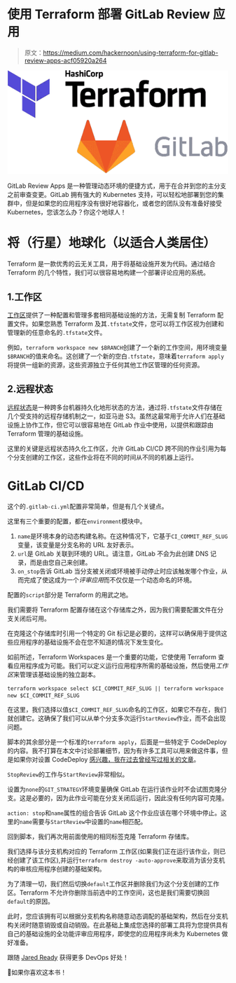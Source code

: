 # 使用 Terraform 部署 GitLab Review 应用

> 原文：<https://medium.com/hackernoon/using-terraform-for-gitlab-review-apps-acf05920a264>

![](img/9cdf78b44a761a3fbf9fe95c7320bba6.png)

GitLab Review Apps 是一种管理动态环境的便捷方式，用于在合并到您的主分支之前审查变更。GitLab 拥有强大的 Kubernetes 支持，可以轻松地部署到您的集群中，但是如果您的应用程序没有很好地容器化，或者您的团队没有准备好接受 Kubernetes，您该怎么办？你这个地球人！

# 将（行星）地球化（以适合人类居住）

Terraform 是一款优秀的云无关工具，用于将基础设施开发为代码。通过结合 Terraform 的几个特性，我们可以很容易地构建一个部署评论应用的系统。

## 1.工作区

[工作区](https://www.terraform.io/docs/state/workspaces.html)提供了一种配置和管理多套相同基础设施的方法，无需复制 Terraform 配置文件。如果您熟悉 Terraform 及其`.tfstate`文件，您可以将工作区视为创建和管理新的任意命名的`.tfstate`文件。

例如，`terraform workspace new $BRANCH`创建了一个新的工作空间，用环境变量`$BRANCH`的值来命名。这创建了一个新的空白`.tfstate`，意味着`terraform apply`将提供一组新的资源，这些资源独立于任何其他工作区管理的任何资源。

## 2.远程状态

[远程状态](https://www.terraform.io/docs/state/remote.html)是一种跨多台机器持久化地形状态的方法，通过将`.tfstate`文件存储在几个受支持的远程存储机制之一，如亚马逊 S3。虽然这最常用于允许人们在基础设施上协作工作，但它可以很容易地在 GitLab 作业中使用，以提供和跟踪由 Terraform 管理的基础设施。

这里的关键是远程状态持久化工作区，允许 GitLab CI/CD 跨不同的作业引用为每个分支创建的工作区，这些作业将在不同的时间从不同的机器上运行。

# GitLab CI/CD

这个的`.gitlab-ci.yml`配置非常简单，但是有几个关键点。

这里有三个重要的配置，都在`environment`模块中。

1.  `name`是环境本身的动态构建名称。在这种情况下，它基于`CI_COMMIT_REF_SLUG`变量，该变量是分支名称的 URL 友好表示。
2.  `url`是 GitLab 关联到环境的 URL。请注意，GitLab 不会为此创建 DNS 记录，而是由您自己来创建。
3.  `on_stop`告诉 GitLab 当分支被关闭或环境被手动停止时应该触发哪个作业，从而完成了使这成为一个*评审应用*而不仅仅是一个动态命名的环境。

配置的`script`部分是 Terraform 的用武之地。

我们需要将 Terraform 配置存储在这个存储库之外，因为我们需要配置文件在分支关闭后可用。

在克隆这个存储库时引用一个特定的 Git 标记是必要的，这样可以确保用于提供这些应用程序的基础设施不会在您不知道的情况下发生变化。

如前所述，Terraform Workspaces 是一个重要的功能，它使使用 Terraform 查看应用程序成为可能。我们可以定义运行应用程序所需的基础设施，然后使用*工作区*来管理该基础设施的独立副本。

```
terraform workspace select $CI_COMMIT_REF_SLUG || terraform workspace new $CI_COMMIT_REF_SLUG
```

在这里，我们选择以值`$CI_COMMIT_REF_SLUG`命名的工作区，如果它不存在，我们就创建它。这确保了我们可以从单个分支多次运行`StartReview`作业，而不会出现问题。

脚本的其余部分是一个标准的`terraform apply`，后面是一些特定于 CodeDeploy 的内容。我不打算在本文中讨论部署细节，因为有许多工具可以用来做这件事，但是如果你对设置 CodeDeploy [感兴趣，我在过去曾经写过相关的文章](https://hackernoon.com/deploy-to-ec2-with-aws-codedeploy-from-bitbucket-pipelines-4f403e96d50c)。

`StopReview`的工作与`StartReview`非常相似。

设置为`none`的`GIT_STRATEGY`环境变量确保 GitLab 在运行该作业时不会试图克隆分支。这是必要的，因为此作业可能在分支关闭后运行，因此没有任何内容可克隆。

`action: stop`和`name`属性的组合告诉 GitLab 这个作业应该在哪个环境中停止。这里的`name`需要与`StartReview`中设置的`name`相匹配。

回到脚本，我们再次用前面使用的相同标签克隆 Terraform 存储库。

我们选择与该分支机构对应的 Terraform 工作区(如果我们正在运行该作业，则已经创建了该工作区),并运行`terraform destroy -auto-approve`来取消为该分支机构的审核应用程序创建的基础架构。

为了清理一切，我们然后切换`default`工作区并删除我们为这个分支创建的工作区。Terraform 不允许你删除当前选中的工作空间，这也是我们需要切换回`default`的原因。

此时，您应该拥有可以根据分支机构名称随意动态调配的基础架构，然后在分支机构关闭时随意销毁或自动销毁。在此基础上集成您选择的部署工具将为您提供具有自己的基础设施的全功能评审应用程序，即使您的应用程序尚未为 Kubernetes 做好准备。

跟随 [Jared Ready](https://medium.com/u/bc152e4dcd63?source=post_page-----acf05920a264--------------------------------) 获得更多 DevOps 好处！

👏如果你喜欢这本书！